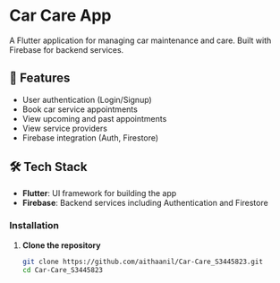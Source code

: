 # Car Care App

A Flutter application for managing car maintenance and care. Built with Firebase for backend services.

## 🚗 Features

- User authentication (Login/Signup)
- Book car service appointments
- View upcoming and past appointments
- View service providers
- Firebase integration (Auth, Firestore)

## 🛠️ Tech Stack

- **Flutter**: UI framework for building the app
- **Firebase**: Backend services including Authentication and Firestore


### Installation

1. **Clone the repository**
   ```bash
   git clone https://github.com/aithaanil/Car-Care_S3445823.git
   cd Car-Care_S3445823
